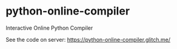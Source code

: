 # python-online-compiler
Interactive Online Python Compiler

See the code on server:
https://python-online-compiler.glitch.me/

